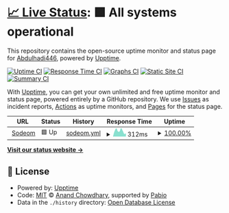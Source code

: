 # [📈 Live Status](https://Abdulhadi446.github.io/upptime): <!--live status--> **🟩 All systems operational**

This repository contains the open-source uptime monitor and status page for [Abdulhadi446](https://Abdulhadi446.github.io/upptime), powered by [Upptime](https://github.com/upptime/upptime).

[![Uptime CI](https://github.com/Abdulhadi446/upptime/workflows/Uptime%20CI/badge.svg)](https://github.com/Abdulhadi446/upptime/actions?query=workflow%3A%22Uptime+CI%22)
[![Response Time CI](https://github.com/Abdulhadi446/upptime/workflows/Response%20Time%20CI/badge.svg)](https://github.com/Abdulhadi446/upptime/actions?query=workflow%3A%22Response+Time+CI%22)
[![Graphs CI](https://github.com/Abdulhadi446/upptime/workflows/Graphs%20CI/badge.svg)](https://github.com/Abdulhadi446/upptime/actions?query=workflow%3A%22Graphs+CI%22)
[![Static Site CI](https://github.com/Abdulhadi446/upptime/workflows/Static%20Site%20CI/badge.svg)](https://github.com/Abdulhadi446/upptime/actions?query=workflow%3A%22Static+Site+CI%22)
[![Summary CI](https://github.com/Abdulhadi446/upptime/workflows/Summary%20CI/badge.svg)](https://github.com/Abdulhadi446/upptime/actions?query=workflow%3A%22Summary+CI%22)

With [Upptime](https://upptime.js.org), you can get your own unlimited and free uptime monitor and status page, powered entirely by a GitHub repository. We use [Issues](https://github.com/Abdulhadi446/upptime/issues) as incident reports, [Actions](https://github.com/Abdulhadi446/upptime/actions) as uptime monitors, and [Pages](https://Abdulhadi446.github.io/upptime) for the status page.

<!--start: status pages-->
<!-- This summary is generated by Upptime (https://github.com/upptime/upptime) -->
<!-- Do not edit this manually, your changes will be overwritten -->
<!-- prettier-ignore -->
| URL | Status | History | Response Time | Uptime |
| --- | ------ | ------- | ------------- | ------ |
| <img alt="" src="https://icons.duckduckgo.com/ip3/sodeom.com.ico" height="13"> [Sodeom](https://sodeom.com/) | 🟩 Up | [sodeom.yml](https://github.com/Abdulhadi446/upptime/commits/HEAD/history/sodeom.yml) | <details><summary><img alt="Response time graph" src="./graphs/sodeom/response-time-week.png" height="20"> 312ms</summary><br><a href="https://Abdulhadi446.github.io/upptime/history/sodeom"><img alt="Response time 340" src="https://img.shields.io/endpoint?url=https%3A%2F%2Fraw.githubusercontent.com%2FAbdulhadi446%2Fupptime%2FHEAD%2Fapi%2Fsodeom%2Fresponse-time.json"></a><br><a href="https://Abdulhadi446.github.io/upptime/history/sodeom"><img alt="24-hour response time 181" src="https://img.shields.io/endpoint?url=https%3A%2F%2Fraw.githubusercontent.com%2FAbdulhadi446%2Fupptime%2FHEAD%2Fapi%2Fsodeom%2Fresponse-time-day.json"></a><br><a href="https://Abdulhadi446.github.io/upptime/history/sodeom"><img alt="7-day response time 312" src="https://img.shields.io/endpoint?url=https%3A%2F%2Fraw.githubusercontent.com%2FAbdulhadi446%2Fupptime%2FHEAD%2Fapi%2Fsodeom%2Fresponse-time-week.json"></a><br><a href="https://Abdulhadi446.github.io/upptime/history/sodeom"><img alt="30-day response time 340" src="https://img.shields.io/endpoint?url=https%3A%2F%2Fraw.githubusercontent.com%2FAbdulhadi446%2Fupptime%2FHEAD%2Fapi%2Fsodeom%2Fresponse-time-month.json"></a><br><a href="https://Abdulhadi446.github.io/upptime/history/sodeom"><img alt="1-year response time 340" src="https://img.shields.io/endpoint?url=https%3A%2F%2Fraw.githubusercontent.com%2FAbdulhadi446%2Fupptime%2FHEAD%2Fapi%2Fsodeom%2Fresponse-time-year.json"></a></details> | <details><summary><a href="https://Abdulhadi446.github.io/upptime/history/sodeom">100.00%</a></summary><a href="https://Abdulhadi446.github.io/upptime/history/sodeom"><img alt="All-time uptime 99.88%" src="https://img.shields.io/endpoint?url=https%3A%2F%2Fraw.githubusercontent.com%2FAbdulhadi446%2Fupptime%2FHEAD%2Fapi%2Fsodeom%2Fuptime.json"></a><br><a href="https://Abdulhadi446.github.io/upptime/history/sodeom"><img alt="24-hour uptime 100.00%" src="https://img.shields.io/endpoint?url=https%3A%2F%2Fraw.githubusercontent.com%2FAbdulhadi446%2Fupptime%2FHEAD%2Fapi%2Fsodeom%2Fuptime-day.json"></a><br><a href="https://Abdulhadi446.github.io/upptime/history/sodeom"><img alt="7-day uptime 100.00%" src="https://img.shields.io/endpoint?url=https%3A%2F%2Fraw.githubusercontent.com%2FAbdulhadi446%2Fupptime%2FHEAD%2Fapi%2Fsodeom%2Fuptime-week.json"></a><br><a href="https://Abdulhadi446.github.io/upptime/history/sodeom"><img alt="30-day uptime 99.88%" src="https://img.shields.io/endpoint?url=https%3A%2F%2Fraw.githubusercontent.com%2FAbdulhadi446%2Fupptime%2FHEAD%2Fapi%2Fsodeom%2Fuptime-month.json"></a><br><a href="https://Abdulhadi446.github.io/upptime/history/sodeom"><img alt="1-year uptime 99.88%" src="https://img.shields.io/endpoint?url=https%3A%2F%2Fraw.githubusercontent.com%2FAbdulhadi446%2Fupptime%2FHEAD%2Fapi%2Fsodeom%2Fuptime-year.json"></a></details>

<!--end: status pages-->

[**Visit our status website →**](https://Abdulhadi446.github.io/upptime)

## 📄 License

- Powered by: [Upptime](https://github.com/upptime/upptime)
- Code: [MIT](./LICENSE) © [Anand Chowdhary](https://anandchowdhary.com), supported by [Pabio](https://pabio.com)
- Data in the `./history` directory: [Open Database License](https://opendatacommons.org/licenses/odbl/1-0/)
